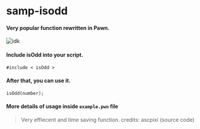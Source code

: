 # samp-isodd
#### Very popular function rewritten in Pawn.
![idk](https://i.ibb.co/L92RmHB/Screenshot-1.png)
#### Include  **isOdd** into your script.
`#include < isOdd >`
#### After that, you can use it.
`isOdd(number);`
#### More details of usage inside `example.pwn` file
> Very effiecent and time saving function.
credits: ascpixi (source code)
